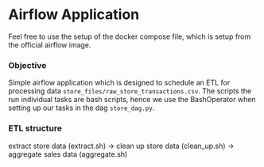 # Airflow Application

Feel free to use the setup of the docker compose file, which is setup from the official airflow image.

### Objective

Simple airflow application which is designed to schedule an ETL for processing data ``store_files/raw_store_transactions.csv``. The scripts the run individual tasks are bash scripts, hence we use the BashOperator when setting up our tasks in the dag ``store_dag.py``.

### ETL structure

extract store data (extract.sh) -> clean up store data (clean_up.sh) -> aggregate sales data (aggregate.sh)